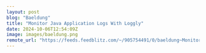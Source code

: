 ```yaml
---
layout: post
blog: "Baeldung"
title: "Monitor Java Application Logs With Loggly"
date: 2024-10-06T12:54:09Z
image: images/baeldung.png
remote_url: "https://feeds.feedblitz.com/~/905754491/0/baeldung~Monitor-Java-Application-Logs-With-Loggly"
---
```

